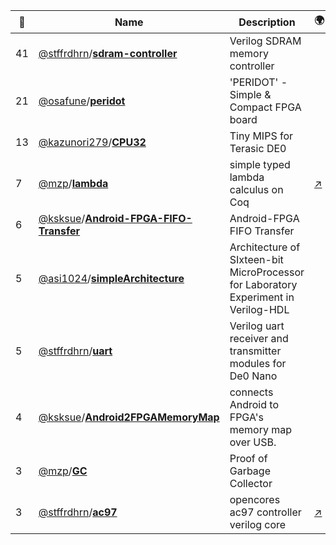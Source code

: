 |:star2: | Name | Description | 🌍|
|---|---|---|---|
|41|[@stffrdhrn](https://github.com/stffrdhrn)/[**sdram-controller**](https://github.com/stffrdhrn/sdram-controller)|Verilog SDRAM memory controller ||
|21|[@osafune](https://github.com/osafune)/[**peridot**](https://github.com/osafune/peridot)|'PERIDOT' - Simple & Compact FPGA board||
|13|[@kazunori279](https://github.com/kazunori279)/[**CPU32**](https://github.com/kazunori279/CPU32)|Tiny MIPS for Terasic DE0||
|7|[@mzp](https://github.com/mzp)/[**lambda**](https://github.com/mzp/lambda)|simple typed lambda calculus on Coq|[:arrow_upper_right:](http://d.hatena.ne.jp/mzp/)|
|6|[@ksksue](https://github.com/ksksue)/[**Android-FPGA-FIFO-Transfer**](https://github.com/ksksue/Android-FPGA-FIFO-Transfer)|Android-FPGA FIFO Transfer||
|5|[@asi1024](https://github.com/asi1024)/[**simpleArchitecture**](https://github.com/asi1024/simpleArchitecture)|Architecture of SIxteen-bit MicroProcessor for Laboratory Experiment in Verilog-HDL||
|5|[@stffrdhrn](https://github.com/stffrdhrn)/[**uart**](https://github.com/stffrdhrn/uart)|Verilog uart receiver and transmitter modules for De0 Nano||
|4|[@ksksue](https://github.com/ksksue)/[**Android2FPGAMemoryMap**](https://github.com/ksksue/Android2FPGAMemoryMap)|connects Android to FPGA's memory map over USB.||
|3|[@mzp](https://github.com/mzp)/[**GC**](https://github.com/mzp/GC)|Proof of Garbage Collector||
|3|[@stffrdhrn](https://github.com/stffrdhrn)/[**ac97**](https://github.com/stffrdhrn/ac97)|opencores ac97 controller verilog core|[:arrow_upper_right:](http://opencores.org/project,ac97)|

